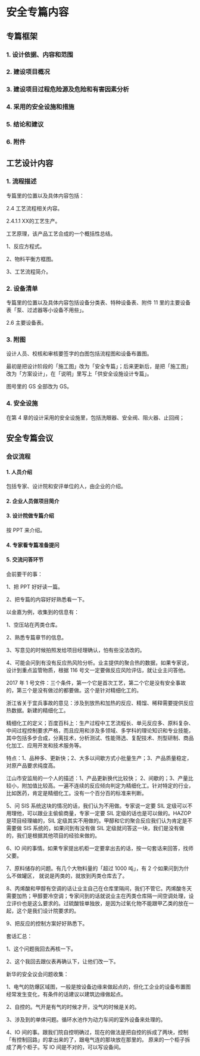# 安全专篇内容

## 专篇框架

### 1. 设计依据、内容和范围

### 2. 建设项目概况

### 3. 建设项目过程危险源及危险和有害因素分析

### 4. 采用的安全设施和措施

### 5. 结论和建议

### 6. 附件

## 工艺设计内容

### 1. 流程描述

专篇里的位置以及具体内容包括：

2.4 工艺流程相关内容。

2.4.1.1 XX的工艺生产。

工艺原理，该产品工艺合成的一个概括性总结。

1、反应方程式。

2、物料平衡方框图。

3、工艺流程简介。

### 2. 设备清单

专篇里的位置以及具体内容包括设备分类表、特种设备表、附件 11 里的主要设备表「泵、过滤器等小设备不用些」。

2.6 主要设备表。

### 3. 附图

设计人员、校核和审核要签字的白图包括流程图和设备布置图。

最初是把设计阶段的「施工图」改为「安全专篇」；后来更新后，是把「施工图」改为「方案设计」，在「说明」里写上「供安全设施设计专篇」。

图号里的 GS 全部改为 GS。

### 4. 安全设施

在第 4 章的设计采用的安全设施里，包括洗眼器、安全阀、阻火器、止回阀；


## 安全专篇会议

### 会议流程

#### 1. 人员介绍
包括专家、设计院和安评单位的人，由企业的介绍。

#### 2. 企业人员做项目简介

#### 3. 设计院做专篇介绍
按 PPT 来介绍。

#### 4. 专家看专篇准备提问

#### 5. 交流问答环节

会前要干的事：

1、把 PPT 好好读一篇。

2、把专篇的内容好好熟悉看一下。

以金嘉为例，收集到的信息有：

1、空压站在丙类仓库。

2、熟悉专篇章节的信息。

3、写意见的时候拍照发给项目经理确认，怕有些没法改的。

4、可能会问到有没有反应热风险分析。业主提供的聚合热的数据，如果专家说，设计到重点监管物质，根据 116 号文一定要做反应风险评估，就让业主问答他。

2017 年 1 号文件：三个条件，第一个它是首次工艺，第二个它是没有安全事故的，第三个是没有做过的都要做。这个是针对精细化工的。

浙江省关于宜兵事故的意见：涉及到放热和加热的反应、精馏、稀释需要提供反应热数据。新建的精细化工。

精细化工的定义；百度百科上：生产过程中工艺流程长、单元反应多、原料复杂、中间过程控制要求严格，而且应用和涉及多领域、多学科的理论知识和专业技能，其中包括多步合成，分离技术，分析测试、性能筛选、复配技术、剂型研制、商品化加工、应用开发和技术服务等。

特点：1、品种多、更新快；2、大多以间歇方式小批量生产；3、产品质量稳定，对原产品要求纯度高。

江山市安监局的一个人的描述：1、产品更新换代比较快； 2、间歇的；3、产量比较小，附加值比较高。一遍不连续的反应倾向判定为精细化工。针对特定的行业，比如医药，肯定是精细化工。没有一个百分百的标准来判断。

5、问 SIS 系统这块的情况的话，我们认为不用做。专家说一定要 SIL 定级可以不用理他，可以跟业主偷偷商量，专家一定要 SIL 定级的话也是可以做的。HAZOP 是项目经理编的，SIL 定级其实不用做的。甲醇和它的聚合反应我们认为肯定是不需要做 SIS 系统的，如果问到有没有做 SIL 定级就问答这一块，我们是没有做的，我们是根据其他项目的经验来做的。

6、IO 间的事情。如果专家提出机柜一定要拿出去的话，按一句套话来回答，找师父要。

7、原料储存的问题。有几个大物料量的「超过 1000 吨」，有 2 个如果问到为什么不做罐区， 就说是丙类的，就放到丙类仓库去了。

8、丙烯酸和甲醇有空调的话让业主自己在仓库里隔间，我们不管它。丙烯酸冬天需要加热；甲醇要冷空调；专家问到的话就说业主在丙类仓库隔一间空调处理，设立评价也是这么要求的。过硫酸铵单独放，是因为过氧化物不能跟甲乙类的放在一起，这个是我们设计院要求的。

9、把反应的控制方案好好熟悉下。

套话汇总：

1、这个问题我回去再核一下。

2、这个我回去跟仪表再确认下，让他们改一下。


新华的安全议会问题收集：

1、电气的防爆区域图，一般是按设备边缘来做起点的，但化工企业的设备布置图经常发生变化，有条件的话建议以建筑边缘做起点。

2、自控的。气开是有气的时候才开，没气的时候是关的。

3、涉及到的单体问题。循环水池作为动力车间的室外设备来处理的。

4、IO 间的事。跟我们院自控明确过，现在的做法是把自控的拆成了两块，控制「有控制回路」的拿出来的了，跟电气连的那块放在那里的。 原来的一个柜子拆成了两个柜子。写 IO 间是不对的，可以写设备间。







